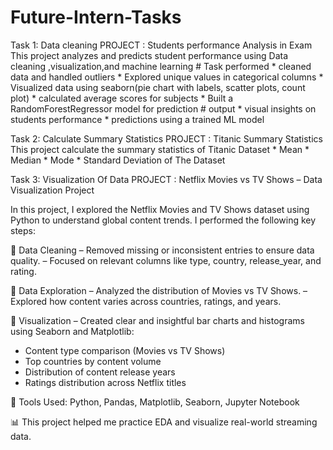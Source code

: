 # Future-Intern-Tasks
Task 1: Data cleaning 
     PROJECT : Students performance Analysis in Exam
         This project analyzes and predicts student performance using Data cleaning ,visualization,and machine learning 
      # Task performed 
          * cleaned data and handled outliers 
          * Explored unique values in categorical columns
          * Visualized data using seaborn(pie chart with labels, scatter plots, count plot)
          * calculated average scores for subjects 
          * Built a RandomForestRegressor model for prediction
      # output 
          * visual insights on students performance
          * predictions using a trained ML model
           
      
Task 2: Calculate Summary Statistics
     PROJECT : Titanic Summary Statistics
         This project calculate the summary statistics of Titanic Dataset
              * Mean
              * Median
              * Mode
              * Standard Deviation of The Dataset

              
Task 3: Visualization Of Data
     PROJECT : Netflix Movies vs TV Shows – Data Visualization Project

In this project, I explored the Netflix Movies and TV Shows dataset using Python to understand global content trends.
I performed the following key steps:

🔹 Data Cleaning
– Removed missing or inconsistent entries to ensure data quality.
– Focused on relevant columns like type, country, release_year, and rating.

🔹 Data Exploration
– Analyzed the distribution of Movies vs TV Shows.
– Explored how content varies across countries, ratings, and years.

🔹 Visualization
– Created clear and insightful bar charts and histograms using Seaborn and Matplotlib:
* Content type comparison (Movies vs TV Shows)
* Top countries by content volume
* Distribution of content release years
* Ratings distribution across Netflix titles

🔧 Tools Used: Python, Pandas, Matplotlib, Seaborn, Jupyter Notebook

📊 This project helped me practice EDA and visualize real-world streaming data.
